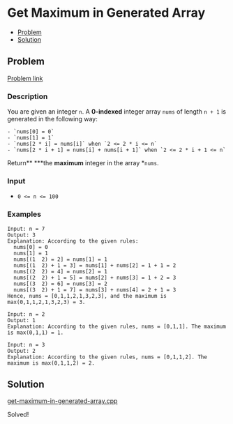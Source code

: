 # Get Maximum in Generated Array
- [Problem](#problem)
- [Solution](#get-maximum-in-generated-array.cpp)

## Problem
[Problem link](problem_link)

### Description
You are given an integer `n`. A **0-indexed** integer array `nums` of length `n + 1` is generated in the following way:


	- `nums[0] = 0`
	- `nums[1] = 1`
	- `nums[2 * i] = nums[i]` when `2 <= 2 * i <= n`
	- `nums[2 * i + 1] = nums[i] + nums[i + 1]` when `2 <= 2 * i + 1 <= n`


Return** ***the **maximum** integer in the array *`nums`​​​.

### Input


- `0 <= n <= 100`




### Examples
```
Input: n = 7
Output: 3
Explanation: According to the given rules:
  nums[0] = 0
  nums[1] = 1
  nums[(1  2) = 2] = nums[1] = 1
  nums[(1  2) + 1 = 3] = nums[1] + nums[2] = 1 + 1 = 2
  nums[(2  2) = 4] = nums[2] = 1
  nums[(2  2) + 1 = 5] = nums[2] + nums[3] = 1 + 2 = 3
  nums[(3  2) = 6] = nums[3] = 2
  nums[(3  2) + 1 = 7] = nums[3] + nums[4] = 2 + 1 = 3
Hence, nums = [0,1,1,2,1,3,2,3], and the maximum is max(0,1,1,2,1,3,2,3) = 3.
```

```
Input: n = 2
Output: 1
Explanation: According to the given rules, nums = [0,1,1]. The maximum is max(0,1,1) = 1.
```

```
Input: n = 3
Output: 2
Explanation: According to the given rules, nums = [0,1,1,2]. The maximum is max(0,1,1,2) = 2.
```


## Solution

[get-maximum-in-generated-array.cpp](./get-maximum-in-generated-array.cpp)

Solved!